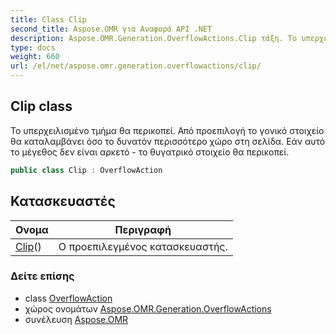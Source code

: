 ```yaml
---
title: Class Clip
second_title: Aspose.OMR για Αναφορά API .NET
description: Aspose.OMR.Generation.OverflowActions.Clip τάξη. Το υπερχειλισμένο τμήμα θα περικοπεί. Από προεπιλογή το γονικό στοιχείο θα καταλαμβάνει όσο το δυνατόν περισσότερο χώρο στη σελίδα. Εάν αυτό το μέγεθος δεν είναι αρκετό  το θυγατρικό στοιχείο θα περικοπεί.
type: docs
weight: 660
url: /el/net/aspose.omr.generation.overflowactions/clip/
---
```

## Clip class

Το υπερχειλισμένο τμήμα θα περικοπεί. Από προεπιλογή το γονικό στοιχείο θα καταλαμβάνει όσο το δυνατόν περισσότερο χώρο στη σελίδα. Εάν αυτό το μέγεθος δεν είναι αρκετό - το θυγατρικό στοιχείο θα περικοπεί.

```csharp
public class Clip : OverflowAction
```

## Κατασκευαστές

| Ονομα | Περιγραφή |
| --- | --- |
| [Clip](clip/)() | Ο προεπιλεγμένος κατασκευαστής. |

### Δείτε επίσης

* class [OverflowAction](../overflowaction/)
* χώρος ονομάτων [Aspose.OMR.Generation.OverflowActions](../../aspose.omr.generation.overflowactions/)
* συνέλευση [Aspose.OMR](../../)



